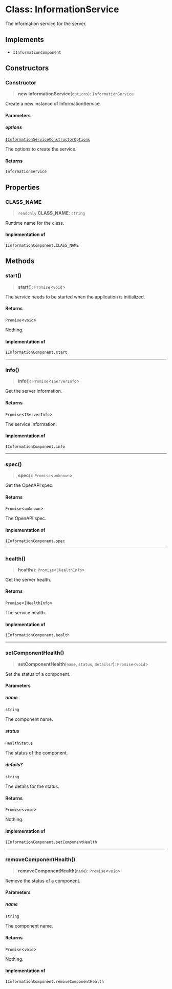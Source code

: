 # Class: InformationService

The information service for the server.

## Implements

- `IInformationComponent`

## Constructors

### Constructor

> **new InformationService**(`options`): `InformationService`

Create a new instance of InformationService.

#### Parameters

##### options

[`IInformationServiceConstructorOptions`](../interfaces/IInformationServiceConstructorOptions.md)

The options to create the service.

#### Returns

`InformationService`

## Properties

### CLASS\_NAME

> `readonly` **CLASS\_NAME**: `string`

Runtime name for the class.

#### Implementation of

`IInformationComponent.CLASS_NAME`

## Methods

### start()

> **start**(): `Promise`\<`void`\>

The service needs to be started when the application is initialized.

#### Returns

`Promise`\<`void`\>

Nothing.

#### Implementation of

`IInformationComponent.start`

***

### info()

> **info**(): `Promise`\<`IServerInfo`\>

Get the server information.

#### Returns

`Promise`\<`IServerInfo`\>

The service information.

#### Implementation of

`IInformationComponent.info`

***

### spec()

> **spec**(): `Promise`\<`unknown`\>

Get the OpenAPI spec.

#### Returns

`Promise`\<`unknown`\>

The OpenAPI spec.

#### Implementation of

`IInformationComponent.spec`

***

### health()

> **health**(): `Promise`\<`IHealthInfo`\>

Get the server health.

#### Returns

`Promise`\<`IHealthInfo`\>

The service health.

#### Implementation of

`IInformationComponent.health`

***

### setComponentHealth()

> **setComponentHealth**(`name`, `status`, `details?`): `Promise`\<`void`\>

Set the status of a component.

#### Parameters

##### name

`string`

The component name.

##### status

`HealthStatus`

The status of the component.

##### details?

`string`

The details for the status.

#### Returns

`Promise`\<`void`\>

Nothing.

#### Implementation of

`IInformationComponent.setComponentHealth`

***

### removeComponentHealth()

> **removeComponentHealth**(`name`): `Promise`\<`void`\>

Remove the status of a component.

#### Parameters

##### name

`string`

The component name.

#### Returns

`Promise`\<`void`\>

Nothing.

#### Implementation of

`IInformationComponent.removeComponentHealth`
